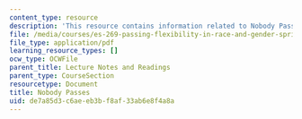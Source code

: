 ```yaml
---
content_type: resource
description: 'This resource contains information related to Nobody Passes. '
file: /media/courses/es-269-passing-flexibility-in-race-and-gender-spring-2009/de7a85d3c6aeeb3bf8af33ab6e8f4a8a_MITES_269S09_lec11_Class11.pdf
file_type: application/pdf
learning_resource_types: []
ocw_type: OCWFile
parent_title: Lecture Notes and Readings
parent_type: CourseSection
resourcetype: Document
title: Nobody Passes
uid: de7a85d3-c6ae-eb3b-f8af-33ab6e8f4a8a
---
```

